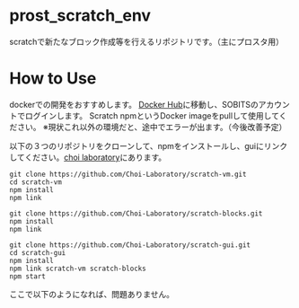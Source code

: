 # prost_scratch_env
scratchで新たなブロック作成等を行えるリポジトリです。（主にプロスタ用）

# How to Use
dockerでの開発をおすすめします。
[Docker Hub](https://hub.docker.com/)に移動し、SOBITSのアカウントでログインします。
Scratch npmというDocker imageをpullして使用してください。
※現状これ以外の環境だと、途中でエラーが出ます。（今後改善予定）

以下の３つのリポジトリをクローンして、npmをインストールし、guiにリンクしてください。[choi laboratory](https://github.com/Choi-Laboratory)にあります。
```
git clone https://github.com/Choi-Laboratory/scratch-vm.git
cd scratch-vm
npm install
npm link
```
```
git clone https://github.com/Choi-Laboratory/scratch-blocks.git
npm install 
npm link
```
```
git clone https://github.com/Choi-Laboratory/scratch-gui.git
cd scratch-gui
npm install
npm link scratch-vm scratch-blocks
npm start
```
ここで以下のようになれば、問題ありません。
